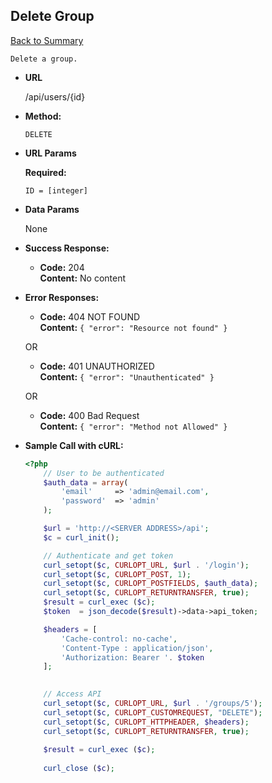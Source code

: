  **Delete Group** 
  ----
   [Back to Summary](endpoints.md#users-endpoints)
   
    Delete a group.
  
  * **URL**
  
    /api/users/{id}
  
  * **Method:**
  
    `DELETE`
    
  *  **URL Params**
  
     **Required:**
   
     `ID = [integer]` 
  
  * **Data Params**
  
    None
  
  * **Success Response:**
  
    * **Code:** 204 <br />
      **Content:**  No content
      
   
  * **Error Responses:**
  
    * **Code:** 404 NOT FOUND <br />
      **Content:** `{ "error": "Resource not found" }`
  
    OR
  
    * **Code:** 401 UNAUTHORIZED <br />
      **Content:** `{ "error": "Unauthenticated" }`
      
    OR
        
    * **Code:** 400 Bad Request <br />
      **Content:** `{ "error": "Method not Allowed" }`
      

 
  * **Sample Call with cURL:**
  
    ```php
    <?php
        // User to be authenticated
        $auth_data = array(
            'email' 	=> 'admin@email.com',
            'password' 	=> 'admin'
        );
    
        $url = 'http://<SERVER ADDRESS>/api';
        $c = curl_init();
    
        // Authenticate and get token
        curl_setopt($c, CURLOPT_URL, $url . '/login');
        curl_setopt($c, CURLOPT_POST, 1);
        curl_setopt($c, CURLOPT_POSTFIELDS, $auth_data);
        curl_setopt($c, CURLOPT_RETURNTRANSFER, true);
        $result = curl_exec ($c);
        $token  = json_decode($result)->data->api_token;
    
        $headers = [
            'Cache-control: no-cache',
            'Content-Type : application/json',
            'Authorization: Bearer '. $token
        ];
    
     
        // Access API
        curl_setopt($c, CURLOPT_URL, $url . '/groups/5');
        curl_setopt($c, CURLOPT_CUSTOMREQUEST, "DELETE");
        curl_setopt($c, CURLOPT_HTTPHEADER, $headers);
        curl_setopt($c, CURLOPT_RETURNTRANSFER, true);
            
        $result = curl_exec ($c);
      
        curl_close ($c);
    ```
    